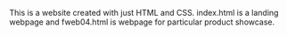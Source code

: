 This is a website created with just HTML and CSS. 
index.html is a landing webpage 
and fweb04.html is webpage for particular product showcase. 
